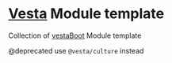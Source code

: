 # [Vesta](https://vesta.bz) Module template

Collection of [vestaBoot](https://github.com/vestaBoot) Module template

@deprecated
use `@vesta/culture` instead

